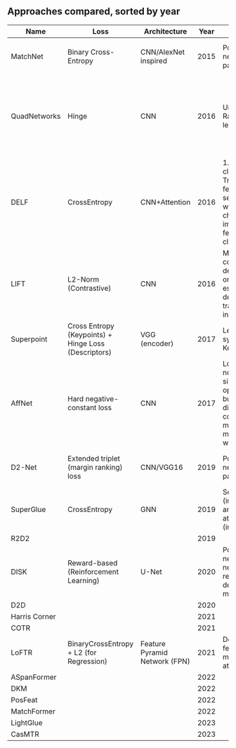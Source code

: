 ## Approaches compared, sorted by year
| Name | Loss | Architecture | Year | Approach | Other |  
| ---- | ---- | ------------ | ---- | -------- | ----- |  
| MatchNet | Binary Cross-Entropy | CNN/AlexNet inspired | 2015 | Positive and negative patches | Quantized features for compact representation |
| QuadNetworks | Hinge | CNN | 2016 | Unsupervised Rank-learning | Finds points between image and transformed version of it, which allows to find the transformation at test time |
| DELF | CrossEntropy | CNN+Attention | 2016 | 1. Train CNN classifier 2. Train attentive feature-selecter which chooses most important features from classifier  | Nearest Neighbor search for finding corresponding images |
| LIFT | L2-Norm (Contrastive) | CNN | 2016 | Model consists of detector, orientation estimator and descriptor; trained independently | Hard-Mining used |
| Superpoint | Cross Entropy (Keypoints) + Hinge Loss (Descriptors) | VGG (encoder)  | 2017 | Learn synthesized Keypoints | Both Decoder non-learned |
| AffNet | Hard negative-constant loss | CNN | 2017 | Loss involves not just a similarity optimization but also a discriminative constant to make sure matching works | Separately learn orientation and description, no keypoints |
| D2-Net | Extended triplet (margin ranking) loss | CNN/VGG16 | 2019 | Positive and negative patches | Modified loss for better repeatability of detections |
| SuperGlue | CrossEntropy | GNN | 2019 | Self-attention (intra-image) and Cross-attention (inter-image) | Also let the model allow to assign unmatched keypoints |
| R2D2 |  |  | 2019 |  |  |
| DISK | Reward-based (Reinforcement Learning) | U-Net | 2020 | Positive, neutral or negative reward dependent if match or not | Multiple sampling steps in training |
| D2D |  |  | 2020 |  |  |
| Harris Corner |  |  | 2021 |  |  |
| COTR |  |  | 2021 |  |  |
| LoFTR | BinaryCrossEntropy + L2 (for Regression)  | Feature Pyramid Network (FPN) | 2021 | Detector free feature matching with attention | Coarse matching, then refine matches |
| ASpanFormer |  |  | 2022 |  |  |
| DKM |  |  | 2022 |  |  |
| PosFeat |  |  | 2022 |  |  |
| MatchFormer |  |  | 2022 |  |  |
| LightGlue |  |  | 2023 |  |  |
| CasMTR |  |  | 2023 |  |  |